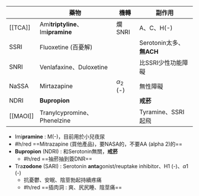 |          | 藥物                               | 機轉             | 副作用                  |
| -------- | -------------------------------- | -------------- | -------------------- |
| [[TCA]]  | Ami**triptyline**、Im**ipramine** | 爛SNRI          | A、C、H(-)             |
| SSRI     | Fluoxetine (百憂解)                 |                | Serotonin太多、**無ACH** |
| SNRI     | Venlafaxine、Duloxetine           |                | 比SSRI少性功能障礙          |
| NaSSA    | Mirtazapine                      | $\alpha_2$ (-) | 無性障礙                 |
| NDRI     | **Bupropion**                    |                | **戒菸**               |
| [[MAOI]] | Tranylcypromine、Phenelzine       |                | Tyramine、SSRI起飛      |
- Imi**pramine** : M(-)，目前用於小兒夜尿
- #h/red ==Mitrazapine (買他產品)，要NASA的，不要AA (alpha 2)的==
- **Bupropion** (NDRI) : 和Serotonin無關，**戒菸**
	- #h/red ==抽菸抽到簽DNR==
- Tra**zodone** (SARI) : Serotonin **anta**gonist/reuptake inhibitor、H1 (-)、$\alpha1$ (-)
	- 抗憂鬱、安眠、陰莖勃起持續疼痛
	- #h/red  ==插肉洞 : 爽、尻尻睡、陰莖痛==